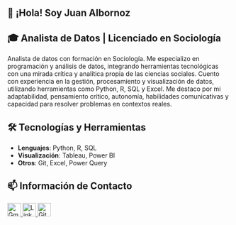 ## 👋 ¡Hola! Soy Juan Albornoz

## 🎓 Analista de Datos | Licenciado en Sociología

Analista de datos con formación en Sociología. Me especializo en programación y análisis de datos, integrando herramientas tecnológicas con una mirada crítica y analítica propia de las ciencias sociales. Cuento con experiencia en la gestión, procesamiento y visualización de datos, utilizando herramientas como Python, R, SQL y Excel. Me destaco por mi adaptabilidad, pensamiento crítico, autonomía, habilidades comunicativas y capacidad para resolver problemas en contextos reales.

## 🛠 Tecnologías y Herramientas
- **Lenguajes**: Python, R, SQL  
- **Visualización**: Tableau, Power BI  
- **Otros**: Git, Excel, Power Query

## 📫 Información de Contacto
<!-- Icono Gmail mailto -->
<a href="mailto:jualbornozc@gmail.com" title="Enviar correo">
  <img src="https://img.icons8.com/color/48/000000/gmail--v1.png" alt="Gmail" width="30"/>
</a>

<a href="https://www.linkedin.com/in/juan-albornoz-carrillo/" target="_blank" title="LinkedIn">
  <img src="https://img.icons8.com/ios-filled/50/0A66C2/linkedin.png" alt="LinkedIn" width="30"/>
</a>

<a href="https://github.com/JuanAlbornoz32" target="_blank" title="GitHub">
  <img src="https://img.icons8.com/ios-glyphs/50/000000/github.png" alt="GitHub" width="30"/>
</a>
